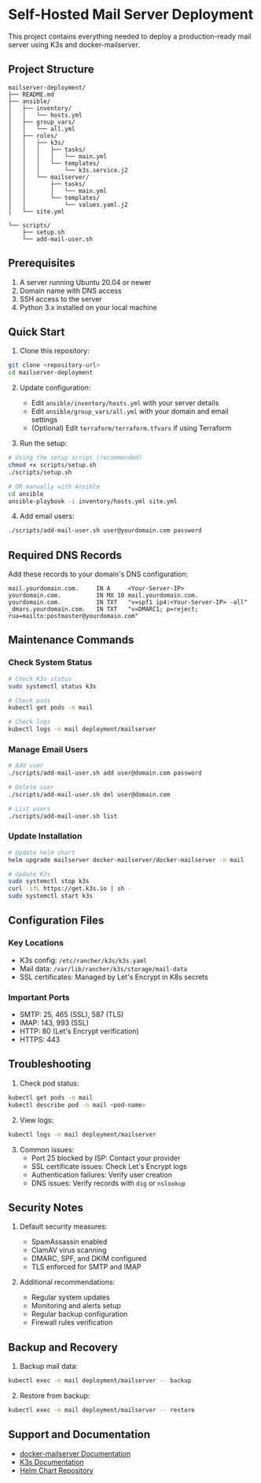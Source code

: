 # Self-Hosted Mail Server Deployment

This project contains everything needed to deploy a production-ready mail server using K3s and docker-mailserver.

## Project Structure
```
mailserver-deployment/
├── README.md
├── ansible/
│   ├── inventory/
│   │   └── hosts.yml
│   ├── group_vars/
│   │   └── all.yml
│   ├── roles/
│   │   ├── k3s/
│   │   │   ├── tasks/
│   │   │   │   └── main.yml
│   │   │   └── templates/
│   │   │       └── k3s.service.j2
│   │   └── mailserver/
│   │       ├── tasks/
│   │       │   └── main.yml
│   │       └── templates/
│   │           └── values.yaml.j2
│   └── site.yml

└── scripts/
    ├── setup.sh
    └── add-mail-user.sh
```

## Prerequisites

1. A server running Ubuntu 20.04 or newer
2. Domain name with DNS access
3. SSH access to the server
4. Python 3.x installed on your local machine

## Quick Start

1. Clone this repository:
```bash
git clone <repository-url>
cd mailserver-deployment
```

2. Update configuration:
   - Edit `ansible/inventory/hosts.yml` with your server details
   - Edit `ansible/group_vars/all.yml` with your domain and email settings
   - (Optional) Edit `terraform/terraform.tfvars` if using Terraform

3. Run the setup:
```bash
# Using the setup script (recommended)
chmod +x scripts/setup.sh
./scripts/setup.sh

# OR manually with Ansible
cd ansible
ansible-playbook -i inventory/hosts.yml site.yml
```

4. Add email users:
```bash
./scripts/add-mail-user.sh user@yourdomain.com password
```

## Required DNS Records

Add these records to your domain's DNS configuration:

```
mail.yourdomain.com.     IN A     <Your-Server-IP>
yourdomain.com.          IN MX 10 mail.yourdomain.com.
yourdomain.com.          IN TXT   "v=spf1 ip4:<Your-Server-IP> -all"
_dmarc.yourdomain.com.   IN TXT   "v=DMARC1; p=reject; rua=mailto:postmaster@yourdomain.com"
```

## Maintenance Commands

### Check System Status
```bash
# Check K3s status
sudo systemctl status k3s

# Check pods
kubectl get pods -n mail

# Check logs
kubectl logs -n mail deployment/mailserver
```

### Manage Email Users
```bash
# Add user
./scripts/add-mail-user.sh add user@domain.com password

# Delete user
./scripts/add-mail-user.sh del user@domain.com

# List users
./scripts/add-mail-user.sh list
```

### Update Installation
```bash
# Update helm chart
helm upgrade mailserver docker-mailserver/docker-mailserver -n mail

# Update K3s
sudo systemctl stop k3s
curl -sfL https://get.k3s.io | sh -
sudo systemctl start k3s
```

## Configuration Files

### Key Locations
- K3s config: `/etc/rancher/k3s/k3s.yaml`
- Mail data: `/var/lib/rancher/k3s/storage/mail-data`
- SSL certificates: Managed by Let's Encrypt in K8s secrets

### Important Ports
- SMTP: 25, 465 (SSL), 587 (TLS)
- IMAP: 143, 993 (SSL)
- HTTP: 80 (Let's Encrypt verification)
- HTTPS: 443

## Troubleshooting

1. Check pod status:
```bash
kubectl get pods -n mail
kubectl describe pod -n mail <pod-name>
```

2. View logs:
```bash
kubectl logs -n mail deployment/mailserver
```

3. Common issues:
   - Port 25 blocked by ISP: Contact your provider
   - SSL certificate issues: Check Let's Encrypt logs
   - Authentication failures: Verify user creation
   - DNS issues: Verify records with `dig` or `nslookup`

## Security Notes

1. Default security measures:
   - SpamAssassin enabled
   - ClamAV virus scanning
   - DMARC, SPF, and DKIM configured
   - TLS enforced for SMTP and IMAP

2. Additional recommendations:
   - Regular system updates
   - Monitoring and alerts setup
   - Regular backup configuration
   - Firewall rules verification

## Backup and Recovery

1. Backup mail data:
```bash
kubectl exec -n mail deployment/mailserver -- backup
```

2. Restore from backup:
```bash
kubectl exec -n mail deployment/mailserver -- restore
```

## Support and Documentation

- [docker-mailserver Documentation](https://docker-mailserver.github.io/docker-mailserver/edge/)
- [K3s Documentation](https://rancher.com/docs/k3s/latest/en/)
- [Helm Chart Repository](https://github.com/docker-mailserver/docker-mailserver-helm)
